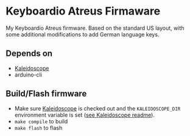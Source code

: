 # Keyboardio Atreus Firmaware
My Keyboardio Atreus firmware. Based on the standard US layout, with some additional modifications to add German language keys.

## Depends on

- [Kaleidoscope](https://github.com/keyboardio/Kaleidoscope)
- arduino-cli


## Build/Flash firmware

- Make sure [Kaleidoscope](https://github.com/keyboardio/Kaleidoscope) is checked out and the `KALEIDOSCOPE_DIR` environment variable is set ([see Kaleidoscope readme](https://github.com/keyboardio/Kaleidoscope#use-git-to-check-out-a-copy-of-kaleidoscope)).
- `make compile` to build
- `make flash` to flash

